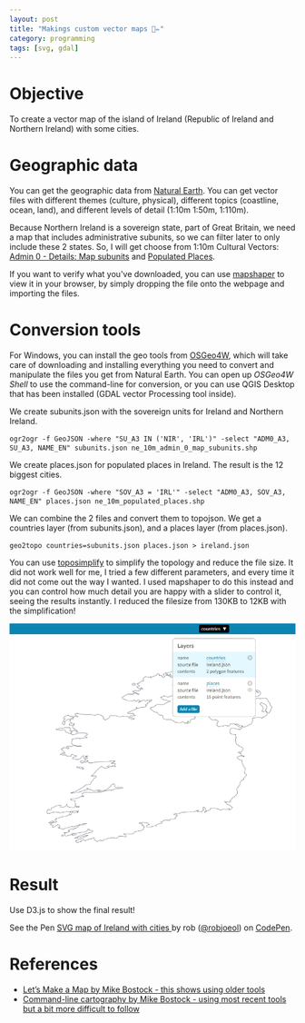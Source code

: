 ```yaml
---
layout: post
title: "Makings custom vector maps 💫✏️"
category: programming
tags: [svg, gdal]
---
```

# Objective

To create a vector map of the island of Ireland (Republic of Ireland and
  Northern Ireland) with some cities.

# Geographic data

You can get the geographic data from [Natural Earth](https://www.naturalearthdata.com).
You can get vector files with different themes (culture, physical), different
topics (coastline, ocean, land), and different levels of detail
(1:10m 1:50m, 1:110m).

Because Northern Ireland is a sovereign state, part of Great Britain, we need
a map that includes administrative subunits, so we can filter later to only
include these 2 states. So, I will get choose from 1:10m Cultural Vectors: [Admin 0 - Details: Map subunits](https://www.naturalearthdata.com/http//www.naturalearthdata.com/download/10m/cultural/ne_10m_admin_0_map_subunits.zip) and [Populated Places](https://www.naturalearthdata.com/http//www.naturalearthdata.com/download/10m/cultural/ne_10m_populated_places.zip).

If you want to verify what you've downloaded, you
can use [mapshaper](http://mapshaper.org/) to view it in your
browser, by simply dropping the file onto the webpage and importing the files.

# Conversion tools

For Windows, you can install the geo tools from [OSGeo4W](https://trac.osgeo.org/osgeo4w/), which will take care of downloading
and installing everything you need to convert and manipulate the files you get
from Natural Earth. You can open up *OSGeo4W Shell* to use the command-line for conversion, or you can use QGIS Desktop that has been installed (GDAL vector Processing tool inside).

We create subunits.json with the sovereign units for Ireland and Northern
Ireland.

```
ogr2ogr -f GeoJSON -where "SU_A3 IN ('NIR', 'IRL')" -select "ADM0_A3, SU_A3, NAME_EN" subunits.json ne_10m_admin_0_map_subunits.shp
```

We create places.json for populated places in Ireland. The result is the 12
biggest cities.

```
ogr2ogr -f GeoJSON -where "SOV_A3 = 'IRL'" -select "ADM0_A3, SOV_A3, NAME_EN" places.json ne_10m_populated_places.shp
```

We can combine the 2 files and convert them to topojson. We get a countries layer (from subunits.json), and a places layer (from places.json).

```
geo2topo countries=subunits.json places.json > ireland.json
```

You can use [toposimplify](https://github.com/topojson/topojson-simplify/blob/master/README.md#toposimplify) to simplify the topology and reduce the file size. It did not work well
for me, I tried a few different parameters, and every time it did not come out
the way I wanted. I used mapshaper to do this instead and you can control how much detail you are happy with a slider to control it, seeing the results instantly.
I reduced the filesize from 130KB to 12KB with the simplification!

![mapshaper](/assets/img/blog/2018-06-10-maps/mapshaper.png)

# Result

Use D3.js to show the final result!

<p data-height="578" data-theme-id="light" data-slug-hash="qKReXy" data-default-tab="result" data-user="robjoeol" data-embed-version="2" data-pen-title="SVG map of Ireland with cities " class="codepen">See the Pen <a href="https://codepen.io/robjoeol/pen/qKReXy/">SVG map of Ireland with cities </a> by rob (<a href="https://codepen.io/robjoeol">@robjoeol</a>) on <a href="https://codepen.io">CodePen</a>.</p>
<script async src="https://static.codepen.io/assets/embed/ei.js"></script>

# References

- [Let’s Make a Map by Mike Bostock - this shows using older tools](https://bost.ocks.org/mike/map/)
- [Command-line cartography by Mike Bostock - using most recent tools but a bit more difficult to follow](https://medium.com/@mbostock/command-line-cartography-part-1-897aa8f8ca2c)
